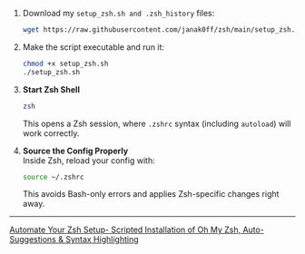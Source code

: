 1. Download my `setup_zsh.sh and .zsh_history` files:
    ```sh
    wget https://raw.githubusercontent.com/janak0ff/zsh/main/setup_zsh.sh https://raw.githubusercontent.com/janak0ff/zsh/main/.zsh_history
    ```

2. Make the script executable and run it:
    ```sh
    chmod +x setup_zsh.sh
    ./setup_zsh.sh
    ```

3. **Start Zsh Shell**  
   ```sh
   zsh
   ```
   This opens a Zsh session, where `.zshrc` syntax (including `autoload`) will work correctly.

2. **Source the Config Properly**  
   Inside Zsh, reload your config with:
   ```sh
   source ~/.zshrc
   ```
   This avoids Bash-only errors and applies Zsh-specific changes right away.

---

[Automate Your Zsh Setup- Scripted Installation of Oh My Zsh, Auto-Suggestions & Syntax Highlighting](https://blogs.janakkumarshrestha0.com.np/posts/linux/zsh-setup-with-auto-suggestions--themes/)
